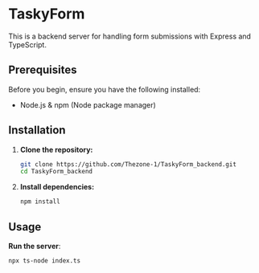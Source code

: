 # TaskyForm

This is a backend server for handling form submissions with Express and TypeScript.

## Prerequisites

Before you begin, ensure you have the following installed:

- Node.js & npm (Node package manager)

## Installation

1. **Clone the repository:**

   ```bash
   git clone https://github.com/Thezone-1/TaskyForm_backend.git
   cd TaskyForm_backend
   ```

2. **Install dependencies:**

    ```bash
    npm install
    ```

## Usage

**Run the server**:

```
npx ts-node index.ts
```
    

